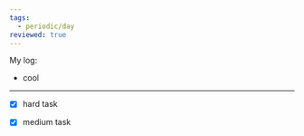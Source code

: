 ```yaml
---
tags:
  - periodic/day
reviewed: true
---
```


My log:
- cool

___

- [x] hard task
- [x] medium task

